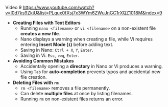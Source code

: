 Video 9
https://www.youtube.com/watch?v=l0d7ks9ZkjU&list=PLqux0fXsj7x3WYm6ZWuJnGC1rXQZ1018M&index=9

- **Creating Files with Text Editors**
    - Running `nano <filename>` or `vi <filename>` on a non-existent file **creates a new file**.
    - Nano displays a warning when creating a file, while Vi requires entering **Insert Mode (`i`)** before adding text.
    - Saving in Nano: `Ctrl + X`, `Y`, `Enter`.
    - Saving in Vi: `Esc`, `:wq`, `Enter`.
- **Avoiding Common Mistakes**
    - Accidentally opening a **directory** in Nano or Vi produces a warning.
    - Using `Tab` for **auto-completion** prevents typos and accidental new file creation.
- **Deleting Files with `rm`**
    - `rm <filename>` removes a file permanently.
    - Can delete **multiple files** at once by listing filenames.
    - Running `rm` on non-existent files returns an error.